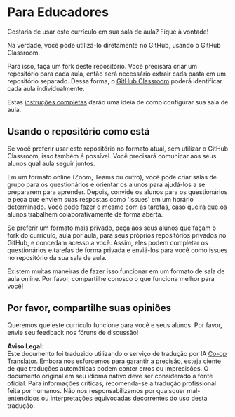 <!--
CO_OP_TRANSLATOR_METADATA:
{
  "original_hash": "a094ef9927883de1cfcee51dbd143381",
  "translation_date": "2025-08-26T11:13:04+00:00",
  "source_file": "lessons/0-course-setup/for-teachers.md",
  "language_code": "br"
}
-->
# Para Educadores

Gostaria de usar este currículo em sua sala de aula? Fique à vontade!

Na verdade, você pode utilizá-lo diretamente no GitHub, usando o GitHub Classroom.

Para isso, faça um fork deste repositório. Você precisará criar um repositório para cada aula, então será necessário extrair cada pasta em um repositório separado. Dessa forma, o [GitHub Classroom](https://classroom.github.com/classrooms) poderá identificar cada aula individualmente.

Estas [instruções completas](https://github.blog/2020-03-18-set-up-your-digital-classroom-with-github-classroom/) darão uma ideia de como configurar sua sala de aula.

## Usando o repositório como está

Se você preferir usar este repositório no formato atual, sem utilizar o GitHub Classroom, isso também é possível. Você precisará comunicar aos seus alunos qual aula seguir juntos.

Em um formato online (Zoom, Teams ou outro), você pode criar salas de grupo para os questionários e orientar os alunos para ajudá-los a se prepararem para aprender. Depois, convide os alunos para os questionários e peça que enviem suas respostas como 'issues' em um horário determinado. Você pode fazer o mesmo com as tarefas, caso queira que os alunos trabalhem colaborativamente de forma aberta.

Se preferir um formato mais privado, peça aos seus alunos que façam o fork do currículo, aula por aula, para seus próprios repositórios privados no GitHub, e concedam acesso a você. Assim, eles podem completar os questionários e tarefas de forma privada e enviá-los para você como issues no repositório da sua sala de aula.

Existem muitas maneiras de fazer isso funcionar em um formato de sala de aula online. Por favor, compartilhe conosco o que funciona melhor para você!

## Por favor, compartilhe suas opiniões

Queremos que este currículo funcione para você e seus alunos. Por favor, envie seu feedback nos fóruns de discussão!

**Aviso Legal**:  
Este documento foi traduzido utilizando o serviço de tradução por IA [Co-op Translator](https://github.com/Azure/co-op-translator). Embora nos esforcemos para garantir a precisão, esteja ciente de que traduções automáticas podem conter erros ou imprecisões. O documento original em seu idioma nativo deve ser considerado a fonte oficial. Para informações críticas, recomenda-se a tradução profissional feita por humanos. Não nos responsabilizamos por quaisquer mal-entendidos ou interpretações equivocadas decorrentes do uso desta tradução.